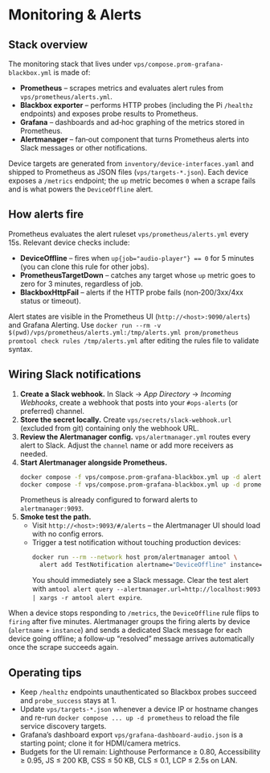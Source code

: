 # Monitoring & Alerts

## Stack overview

The monitoring stack that lives under `vps/compose.prom-grafana-blackbox.yml` is made of:

- **Prometheus** – scrapes metrics and evaluates alert rules from `vps/prometheus/alerts.yml`.
- **Blackbox exporter** – performs HTTP probes (including the Pi `/healthz` endpoints) and exposes probe results to Prometheus.
- **Grafana** – dashboards and ad‑hoc graphing of the metrics stored in Prometheus.
- **Alertmanager** – fan‑out component that turns Prometheus alerts into Slack messages or other notifications.

Device targets are generated from `inventory/device-interfaces.yaml` and shipped to Prometheus as JSON files (`vps/targets-*.json`). Each device exposes a `/metrics` endpoint; the `up` metric becomes `0` when a scrape fails and is what powers the `DeviceOffline` alert.

## How alerts fire

Prometheus evaluates the alert ruleset `vps/prometheus/alerts.yml` every 15s. Relevant device checks include:

- **DeviceOffline** – fires when `up{job="audio-player"} == 0` for 5 minutes (you can clone this rule for other jobs).
- **PrometheusTargetDown** – catches any target whose `up` metric goes to zero for 3 minutes, regardless of job.
- **BlackboxHttpFail** – alerts if the HTTP probe fails (non‑200/3xx/4xx status or timeout).

Alert states are visible in the Prometheus UI (`http://<host>:9090/alerts`) and Grafana Alerting. Use `docker run --rm -v $(pwd)/vps/prometheus/alerts.yml:/tmp/alerts.yml prom/prometheus promtool check rules /tmp/alerts.yml` after editing the rules file to validate syntax.

## Wiring Slack notifications

1. **Create a Slack webhook.** In Slack → *App Directory* → *Incoming Webhooks*, create a webhook that posts into your `#ops-alerts` (or preferred) channel.
2. **Store the secret locally.** Create `vps/secrets/slack-webhook.url` (excluded from git) containing only the webhook URL.
3. **Review the Alertmanager config.** `vps/alertmanager.yml` routes every alert to Slack. Adjust the `channel` name or add more receivers as needed.
4. **Start Alertmanager alongside Prometheus.**
   ```bash
   docker compose -f vps/compose.prom-grafana-blackbox.yml up -d alertmanager
   docker compose -f vps/compose.prom-grafana-blackbox.yml up -d prometheus grafana blackbox
   ```
   Prometheus is already configured to forward alerts to `alertmanager:9093`.
5. **Smoke test the path.**
   - Visit `http://<host>:9093/#/alerts` – the Alertmanager UI should load with no config errors.
   - Trigger a test notification without touching production devices:
     ```bash
     docker run --rm --network host prom/alertmanager amtool \
       alert add TestNotification alertname="DeviceOffline" instance="demo" job="audio-player"
     ```
     You should immediately see a Slack message. Clear the test alert with `amtool alert query --alertmanager.url=http://localhost:9093 | xargs -r amtool alert expire`.

When a device stops responding to `/metrics`, the `DeviceOffline` rule flips to `firing` after five minutes. Alertmanager groups the firing alerts by device (`alertname` + `instance`) and sends a dedicated Slack message for each device going offline; a follow‑up “resolved” message arrives automatically once the scrape succeeds again.

## Operating tips

- Keep `/healthz` endpoints unauthenticated so Blackbox probes succeed and `probe_success` stays at 1.
- Update `vps/targets-*.json` whenever a device IP or hostname changes and re-run `docker compose ... up -d prometheus` to reload the file service discovery targets.
- Grafana’s dashboard export `vps/grafana-dashboard-audio.json` is a starting point; clone it for HDMI/camera metrics.
- Budgets for the UI remain: Lighthouse Performance ≥ 0.80, Accessibility ≥ 0.95, JS ≤ 200 KB, CSS ≤ 50 KB, CLS ≤ 0.1, LCP ≤ 2.5s on LAN.

